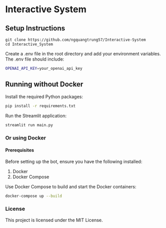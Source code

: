 # Interactive System

## Setup Instructions

```
git clone https://github.com/ngquangtrung57/Interactive-System
cd Interactive_System
```

Create a .env file in the root directory and add your environment variables. The .env file should include:

```bash
OPENAI_API_KEY=your_openai_api_key
```

## Running without Docker
Install the required Python packages:
```bash
pip install -r requirements.txt
```
Run the Streamlit application:
```bash
streamlit run main.py
```

### Or using Docker
#### Prerequisites

Before setting up the bot, ensure you have the following installed:

1. Docker
2. Docker Compose

Use Docker Compose to build and start the Docker containers:

```bash
docker-compose up --build
```


### License
This project is licensed under the MIT License.
